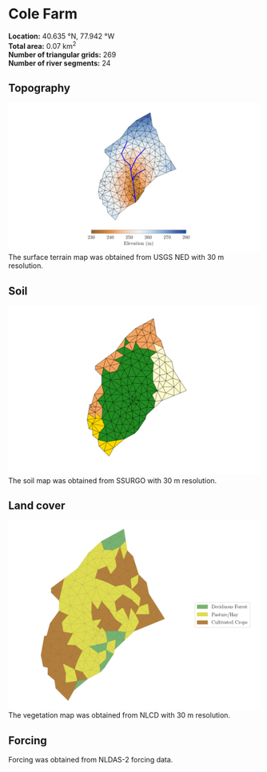 # Cole Farm
**Location:** 40.635 &deg;N, 77.942 &deg;W<br>
**Total area:** 0.07 km<sup>2</sup><br>
**Number of triangular grids:** 269<br>
**Number of river segments:** 24

## Topography
![Topography](https://github.com/PSUmodeling/PIHM-Simulations/blob/master/ColeFarm/images/topo.png "Topography")
The surface terrain map was obtained from USGS NED with 30 m resolution.

## Soil
![Soil](https://github.com/PSUmodeling/PIHM-Simulations/blob/master/ColeFarm/images/soil.png "Soil")
The soil map was obtained from SSURGO with 30 m resolution.

## Land cover
![Land cover](https://github.com/PSUmodeling/PIHM-Simulations/blob/master/ColeFarm/images/lc.png "Land cover")
The vegetation map was obtained from NLCD with 30 m resolution.

## Forcing
Forcing was obtained from NLDAS-2 forcing data.
